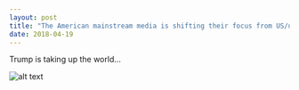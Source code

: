 ```yaml
---
layout: post
title: "The American mainstream media is shifting their focus from US/us to Trump"
date: 2018-04-19
---
```


Trump is taking up the world...

![alt text](https://elodielu.github.io/picture/2014.png "2014")
